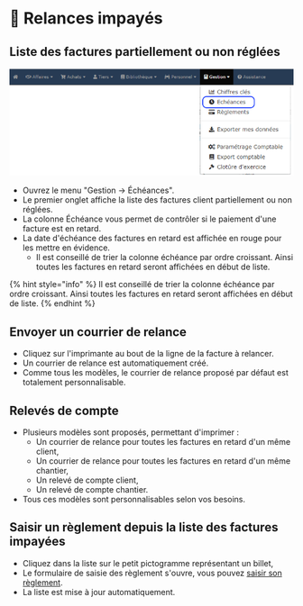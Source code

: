 # 📎 Relances impayés

## Liste des factures partiellement ou non réglées

![](../../.gitbook/assets/echeance.png)

* Ouvrez le menu "Gestion -> Échéances".
* Le premier onglet affiche la liste des factures client partiellement ou non réglées.
* La colonne Échéance vous permet de contrôler si le paiement d'une facture est en retard.
* La date d'échéance des factures en retard est affichée en rouge pour les mettre en évidence.
  * Il est conseillé de trier la colonne échéance par ordre croissant. Ainsi toutes les factures en retard seront affichées en début de liste.

{% hint style="info" %}
Il est conseillé de trier la colonne échéance par ordre croissant. Ainsi toutes les factures en retard seront affichées en début de liste.
{% endhint %}

## Envoyer un courrier de relance

* Cliquez sur l'imprimante au bout de la ligne de la facture à relancer.
* Un courrier de relance est automatiquement créé. 
* Comme tous les modèles, le courrier de relance proposé par défaut est totalement personnalisable.

## Relevés de compte

* Plusieurs modèles sont proposés, permettant d'imprimer :
  * Un courrier de relance pour toutes les factures en retard d'un même client,
  * Un courrier de relance pour toutes les factures en retard d'un même chantier,
  * Un relevé de compte client,
  * Un relevé de compte chantier.
* Tous ces modèles sont personnalisables selon vos besoins.

## Saisir un règlement depuis la liste des factures impayées

* Cliquez dans la liste sur le petit pictogramme représentant un billet,
* Le formulaire de saisie des règlement s'ouvre, vous pouvez [saisir son règlement](reglement-client.md#saisir-le-reglement-dune-facture-client).
* La liste est mise à jour automatiquement.
